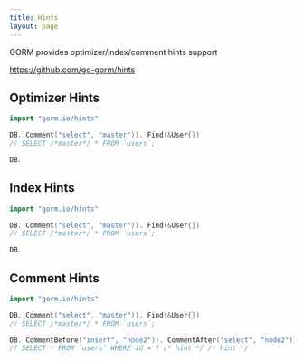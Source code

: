 ```yaml
---
title: Hints
layout: page
---
```


GORM provides optimizer/index/comment hints support

https://github.com/go-gorm/hints

## Optimizer Hints

```go
import "gorm.io/hints"

DB. Comment("select", "master")). Find(&User{})
// SELECT /*master*/ * FROM `users`;

DB.
```

## Index Hints

```go
import "gorm.io/hints"

DB. Comment("select", "master")). Find(&User{})
// SELECT /*master*/ * FROM `users`;

DB.
```

## Comment Hints

```go
import "gorm.io/hints"

DB. Comment("select", "master")). Find(&User{})
// SELECT /*master*/ * FROM `users`;

DB. CommentBefore("insert", "node2")). CommentAfter("select", "node2")). CommentAfter("where", "hint")). Find(&User{}, "id = ?", 1)
// SELECT * FROM `users` WHERE id = ? /* hint */ /* hint */
```
